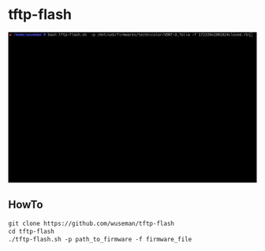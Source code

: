 # tftp-flash

![Screenshot](tftp-flash.gif)

## HowTo

    git clone https://github.com/wuseman/tftp-flash
    cd tftp-flash
    ./tftp-flash.sh -p path_to_firmware -f firmware_file
  
  
